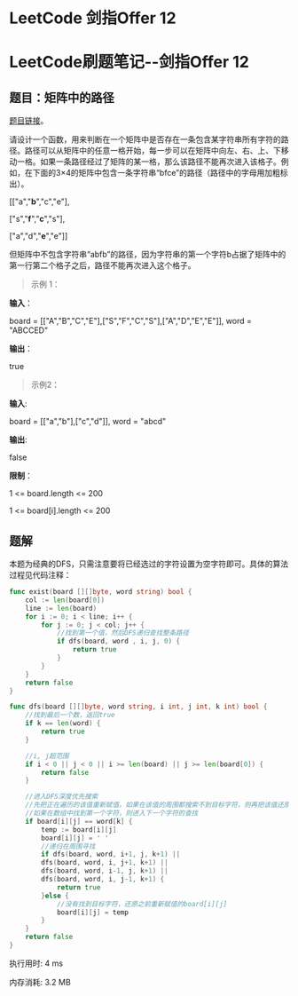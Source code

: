 # LeetCode 剑指Offer 12

<!--more-->
# LeetCode刷题笔记--剑指Offer 12

## 题目：矩阵中的路径

[题目链接](https://leetcode-cn.com/problems/ju-zhen-zhong-de-lu-jing-lcof/)。

请设计一个函数，用来判断在一个矩阵中是否存在一条包含某字符串所有字符的路径。路径可以从矩阵中的任意一格开始，每一步可以在矩阵中向左、右、上、下移动一格。如果一条路径经过了矩阵的某一格，那么该路径不能再次进入该格子。例如，在下面的3×4的矩阵中包含一条字符串“bfce”的路径（路径中的字母用加粗标出）。

[["a","**b**","c","e"], 

["s","**f**","**c**","s"],

["a","d","**e**","e"]]

但矩阵中不包含字符串“abfb”的路径，因为字符串的第一个字符b占据了矩阵中的第一行第二个格子之后，路径不能再次进入这个格子。

> 示例 1：

**输入**：

board = [["A","B","C","E"],["S","F","C","S"],["A","D","E","E"]], word = "ABCCED"

**输出**：

true

> 示例2：

**输入**:

board = [["a","b"],["c","d"]], word = "abcd"

**输出**:

false

**限制**：

1 <= board.length <= 200

1 <= board[i].length <= 200

## 题解

本题为经典的DFS，只需注意要将已经选过的字符设置为空字符即可。具体的算法过程见代码注释：

```go
func exist(board [][]byte, word string) bool {
	col := len(board[0])
    line := len(board)
    for i := 0; i < line; i++ {
        for j := 0; j < col; j++ {
            //找到第一个值，然后DFS递归查找整条路径
            if dfs(board, word , i, j, 0) {
				return true
            }
        }
    }
    return false
}

func dfs(board [][]byte, word string, i int, j int, k int) bool {
    //找到最后一个数，返回true
	if k == len(word) {
		return true
	}

    //i, j超范围
	if i < 0 || j < 0 || i >= len(board) || j >= len(board[0]) {
		return false
	}

    //进入DFS深度优先搜索
    //先把正在遍历的该值重新赋值，如果在该值的周围都搜索不到目标字符，则再把该值还原
    //如果在数组中找到第一个字符，则进入下一个字符的查找
	if board[i][j] == word[k] {
		temp := board[i][j]
		board[i][j] = ' '
        //递归在周围寻找
		if dfs(board, word, i+1, j, k+1) ||
		dfs(board, word, i, j+1, k+1) ||
		dfs(board, word, i-1, j, k+1) ||
		dfs(board, word, i, j-1, k+1) {
			return true
		}else {
            //没有找到目标字符，还原之前重新赋值的board[i][j]
			board[i][j] = temp
		}
	}
	return false
}
```

执行用时: 4 ms

内存消耗: 3.2 MB


